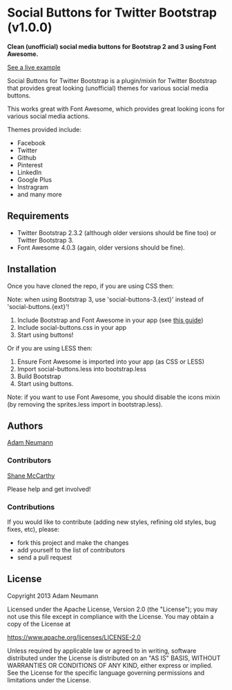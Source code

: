 # Social Buttons for Twitter Bootstrap (v1.0.0)

**Clean (unofficial) social media buttons for Bootstrap 2 and 3 using Font Awesome.**

[See a live example](https://noizwaves.github.io/bootstrap-social-buttons/)

Social Buttons for Twitter Bootstrap is a plugin/mixin for Twitter Bootstrap that provides great looking (unofficial) themes for various social media buttons.

This works great with Font Awesome, which provides great looking icons for various social media actions.

Themes provided include:
- Facebook
- Twitter
- Github
- Pinterest
- LinkedIn
- Google Plus
- Instragram
- and many more

## Requirements

- Twitter Bootstrap 2.3.2 (although older versions should be fine too) or Twitter Bootstrap 3.
- Font Awesome 4.0.3 (again, older versions should be fine).

## Installation

Once you have cloned the repo, if you are using CSS then:

Note: when using Bootstrap 3, use 'social-buttons-3.{ext}' instead of 'social-buttons.{ext}'!

1. Include Bootstrap and Font Awesome in your app (see [this guide](https://www.bootstrapcdn.com/#tab_fontawesome))
2. Include social-buttons.css in your app
3. Start using buttons!

Or if you are using LESS then:
1. Ensure Font Awesome is imported into your app (as CSS or LESS)
2. Import social-buttons.less into bootstrap.less
3. Build Bootstrap
4. Start using buttons.

Note: if you want to use Font Awesome, you should disable the icons mixin (by removing the sprites.less import in bootstrap.less).

## Authors

[Adam Neumann][0]

### Contributors

[Shane McCarthy][1]


Please help and get involved!

### Contributions

If you would like to contribute (adding new styles, refining old styles, bug fixes, etc), please:


* fork this project and make the changes
* add yourself to the list of contributors
* send a pull request

## License

Copyright 2013 Adam Neumann

Licensed under the Apache License, Version 2.0 (the "License");
you may not use this file except in compliance with the License.
You may obtain a copy of the License at

https://www.apache.org/licenses/LICENSE-2.0

Unless required by applicable law or agreed to in writing, software
distributed under the License is distributed on an "AS IS" BASIS,
WITHOUT WARRANTIES OR CONDITIONS OF ANY KIND, either express or implied.
See the License for the specific language governing permissions and
limitations under the License.

 [0]: https://github.com/noizwaves
 [1]: https://github.com/illwrks
